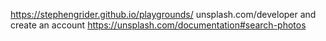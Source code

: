 

https://stephengrider.github.io/playgrounds/ 
unsplash.com/developer and create an account
https://unsplash.com/documentation#search-photos
